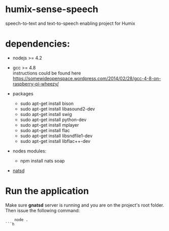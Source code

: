 # humix-sense-speech
speech-to-text and text-to-speech enabling project for Humix

# dependencies:
- nodejs >= 4.2
- gcc >= 4.8  
  instructions could be found here https://somewideopenspace.wordpress.com/2014/02/28/gcc-4-8-on-raspberry-pi-wheezy/
- packages
    - sudo apt-get install bison
    - sudo apt-get install libasound2-dev
    - sudo apt-get install swig
    - sudo apt-get install python-dev
    - sudo apt-get install mplayer
    - sudo apt-get install flac
    - sudo apt-get install libsndfile1-dev
    - sudo apt-get install libflac++-dev

- nodes modules:
    - npm install nats soap

- [natsd](https://github.com/nats-io/gnatsd)

# Run the application
Make sure **gnatsd** server is running and you are on the project's root folder. Then issue the following command:
```
    node .
```h
